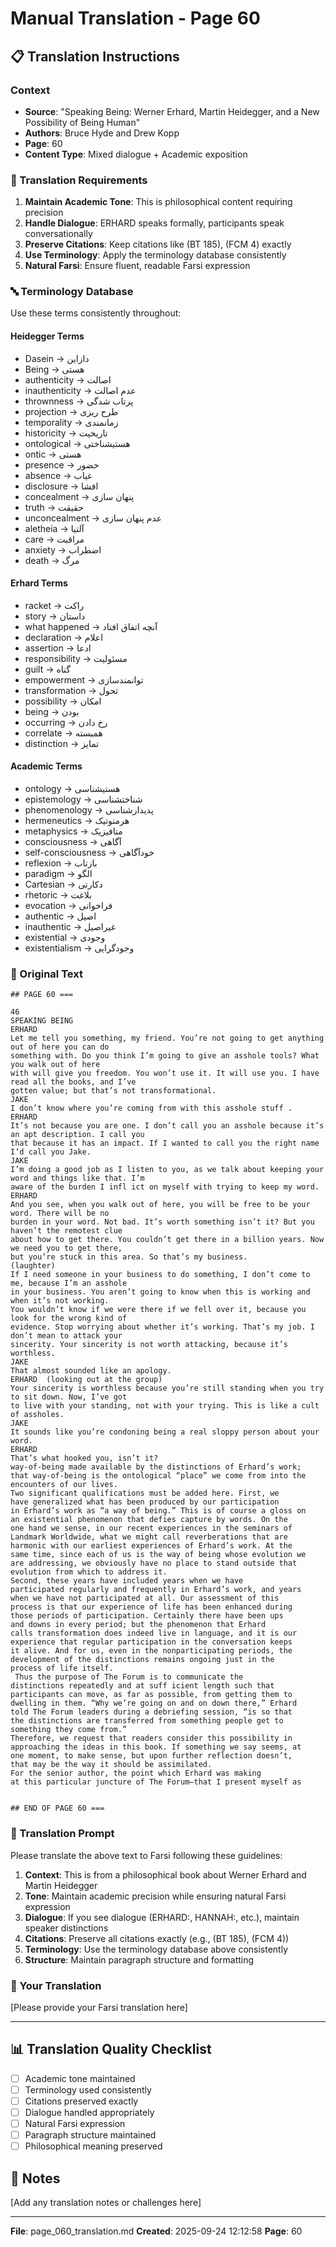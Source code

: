 # Manual Translation - Page 60

## 📋 Translation Instructions

### Context
- **Source**: "Speaking Being: Werner Erhard, Martin Heidegger, and a New Possibility of Being Human"
- **Authors**: Bruce Hyde and Drew Kopp
- **Page**: 60
- **Content Type**: Mixed dialogue + Academic exposition

### 🎯 Translation Requirements

1. **Maintain Academic Tone**: This is philosophical content requiring precision
2. **Handle Dialogue**: ERHARD speaks formally, participants speak conversationally
3. **Preserve Citations**: Keep citations like (BT 185), (FCM 4) exactly
4. **Use Terminology**: Apply the terminology database consistently
5. **Natural Farsi**: Ensure fluent, readable Farsi expression

### 🔤 Terminology Database

Use these terms consistently throughout:

#### Heidegger Terms
- Dasein → دازاین
- Being → هستی
- authenticity → اصالت
- inauthenticity → عدم اصالت
- thrownness → پرتاب شدگی
- projection → طرح ریزی
- temporality → زمانمندی
- historicity → تاریخیت
- ontological → هستیشناختی
- ontic → هستی
- presence → حضور
- absence → غیاب
- disclosure → افشا
- concealment → پنهان سازی
- truth → حقیقت
- unconcealment → عدم پنهان سازی
- aletheia → آلتیا
- care → مراقبت
- anxiety → اضطراب
- death → مرگ

#### Erhard Terms
- racket → راکت
- story → داستان
- what happened → آنچه اتفاق افتاد
- declaration → اعلام
- assertion → ادعا
- responsibility → مسئولیت
- guilt → گناه
- empowerment → توانمندسازی
- transformation → تحول
- possibility → امکان
- being → بودن
- occurring → رخ دادن
- correlate → همبسته
- distinction → تمایز

#### Academic Terms
- ontology → هستیشناسی
- epistemology → شناختشناسی
- phenomenology → پدیدارشناسی
- hermeneutics → هرمنوتیک
- metaphysics → متافیزیک
- consciousness → آگاهی
- self-consciousness → خودآگاهی
- reflexion → بازتاب
- paradigm → الگو
- Cartesian → دکارتی
- rhetoric → بلاغت
- evocation → فراخوانی
- authentic → اصیل
- inauthentic → غیراصیل
- existential → وجودی
- existentialism → وجودگرایی


### 📝 Original Text

```
## PAGE 60 ===

46
SPEAKING BEING
ERHARD
Let me tell you something, my friend. You’re not going to get anything out of here you can do 
something with. Do you think I’m going to give an asshole tools? What you walk out of here 
with will give you freedom. You won’t use it. It will use you. I have read all the books, and I’ve 
gotten value; but that’s not transformational.
JAKE
I don’t know where you’re coming from with this asshole stuff . 
ERHARD
It’s not because you are one. I don’t call you an asshole because it’s an apt description. I call you 
that because it has an impact. If I wanted to call you the right name I’d call you Jake.
JAKE
I’m doing a good job as I listen to you, as we talk about keeping your word and things like that. I’m 
aware of the burden I infl ict on myself with trying to keep my word.
ERHARD
And you see, when you walk out of here, you will be free to be your word. There will be no
burden in your word. Not bad. It’s worth something isn’t it? But you haven’t the remotest clue
about how to get there. You couldn’t get there in a billion years. Now we need you to get there,
but you’re stuck in this area. So that’s my business.
(laughter)
If I need someone in your business to do something, I don’t come to me, because I’m an asshole
in your business. You aren’t going to know when this is working and when it’s not working.
You wouldn’t know if we were there if we fell over it, because you look for the wrong kind of 
evidence. Stop worrying about whether it’s working. That’s my job. I don’t mean to attack your 
sincerity. Your sincerity is not worth attacking, because it’s worthless.
JAKE
That almost sounded like an apology.
ERHARD  (looking out at the group)
Your sincerity is worthless because you’re still standing when you try to sit down. Now, I’ve got
to live with your standing, not with your trying. This is like a cult of assholes.
JAKE
It sounds like you’re condoning being a real sloppy person about your word. 
ERHARD
That’s what hooked you, isn’t it? 
way-of-being made available by the distinctions of Erhard’s work; 
that way-of-being is the ontological “place” we come from into the 
encounters of our lives. 
Two significant qualifications must be added here. First, we 
have generalized what has been produced by our participation 
in Erhard’s work as “a way of being.” This is of course a gloss on 
an existential phenomenon that defies capture by words. On the 
one hand we sense, in our recent experiences in the seminars of 
Landmark Worldwide, what we might call reverberations that are 
harmonic with our earliest experiences of Erhard’s work. At the 
same time, since each of us is the way of being whose evolution we 
are addressing, we obviously have no place to stand outside that 
evolution from which to address it.
Second, these years have included years when we have 
participated regularly and frequently in Erhard’s work, and years 
when we have not participated at all. Our assessment of this 
process is that our experience of life has been enhanced during 
those periods of participation. Certainly there have been ups 
and downs in every period; but the phenomenon that Erhard 
calls transformation does indeed live in language, and it is our 
experience that regular participation in the conversation keeps 
it alive. And for us, even in the nonparticipating periods, the 
development of the distinctions remains ongoing just in the 
process of life itself.
 Thus the purpose of The Forum is to communicate the 
distinctions repeatedly and at suff icient length such that 
participants can move, as far as possible, from getting them to 
dwelling in them. “Why we’re going on and on down there,” Erhard 
told The Forum leaders during a debriefing session, “is so that 
the distinctions are transferred from something people get to 
something they come from.”
Therefore, we request that readers consider this possibility in 
approaching the ideas in this book. If something we say seems, at 
one moment, to make sense, but upon further reflection doesn’t, 
that may be the way it should be assimilated.
For the senior author, the point which Erhard was making 
at this particular juncture of The Forum—that I present myself as 


## END OF PAGE 60 ===
```

### 🤖 Translation Prompt

Please translate the above text to Farsi following these guidelines:

1. **Context**: This is from a philosophical book about Werner Erhard and Martin Heidegger
2. **Tone**: Maintain academic precision while ensuring natural Farsi expression
3. **Dialogue**: If you see dialogue (ERHARD:, HANNAH:, etc.), maintain speaker distinctions
4. **Citations**: Preserve all citations exactly (e.g., (BT 185), (FCM 4))
5. **Terminology**: Use the terminology database above consistently
6. **Structure**: Maintain paragraph structure and formatting

### 📄 Your Translation

[Please provide your Farsi translation here]

---

## 📊 Translation Quality Checklist

- [ ] Academic tone maintained
- [ ] Terminology used consistently
- [ ] Citations preserved exactly
- [ ] Dialogue handled appropriately
- [ ] Natural Farsi expression
- [ ] Paragraph structure maintained
- [ ] Philosophical meaning preserved

## 📝 Notes

[Add any translation notes or challenges here]

---

**File**: page_060_translation.md
**Created**: 2025-09-24 12:12:58
**Page**: 60
